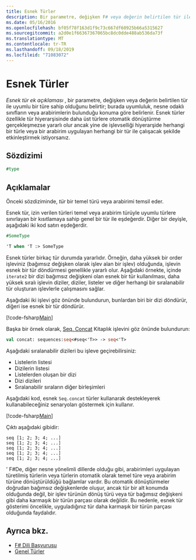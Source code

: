 ```yaml
---
title: Esnek Türler
description: Bir parametre, değişken F# veya değerin belirtilen tür ile uyumlu bir türe sahip olduğunu gösteren esnek tür ek açıklamasını nasıl kullanacağınızı öğrenin.
ms.date: 05/16/2016
ms.openlocfilehash: bf05f78f163d1f9c73c667df60925b66a5315627
ms.sourcegitcommit: a2d0e1f66367367065bc8dc0dde488ab536da73f
ms.translationtype: MT
ms.contentlocale: tr-TR
ms.lasthandoff: 09/18/2019
ms.locfileid: "71083072"
---
```

# <a name="flexible-types"></a>Esnek Türler

*Esnek tür ek açıklaması* , bir parametre, değişken veya değerin belirtilen tür ile uyumlu bir türe sahip olduğunu belirtir; burada uyumluluk, nesne odaklı sınıfların veya arabirimlerin bulunduğu konuma göre belirlenir. Esnek türler özellikle tür hiyerarşisinde daha üst türlere otomatik dönüştürme gerçekleşmezse yararlı olur ancak yine de işlevselliği hiyerarşide herhangi bir türle veya bir arabirim uygulayan herhangi bir tür ile çalışacak şekilde etkinleştirmek istiyorsanız.

## <a name="syntax"></a>Sözdizimi

```fsharp
#type
```

## <a name="remarks"></a>Açıklamalar

Önceki sözdiziminde, *tür* bir temel türü veya arabirimi temsil eder.

Esnek tür, izin verilen türleri temel veya arabirim türüyle uyumlu türlere sınırlayan bir kısıtlamaya sahip genel bir tür ile eşdeğerdir. Diğer bir deyişle, aşağıdaki iki kod satırı eşdeğerdir.

```fsharp
#SomeType

'T when 'T :> SomeType
```

Esnek türler birkaç tür durumda yararlıdır. Örneğin, daha yüksek bir order işleviniz (bağımsız değişken olarak işlev alan bir işlev) olduğunda, işlevin esnek bir tür döndürmesi genellikle yararlı olur. Aşağıdaki örnekte, içinde `iterate2` bir dizi bağımsız değişkeni olan esnek bir tür kullanılması, daha yüksek sıralı işlevin diziler, diziler, listeler ve diğer herhangi bir sıralanabilir tür oluşturan işlevlerle çalışmasını sağlar.

Aşağıdaki iki işlevi göz önünde bulundurun, bunlardan biri bir dizi döndürür, diğeri ise esnek bir tür döndürür.

[!code-fsharp[Main](~/samples/snippets/fsharp/lang-ref-2/snippet4101.fs)]

Başka bir örnek olarak, [Seq. Concat](https://msdn.microsoft.com/library/2eeb69a9-fc2f-4b7d-8dee-101fa2b00712) Kitaplık işlevini göz önünde bulundurun:

```fsharp
val concat: sequences:seq<#seq<'T>> -> seq<'T>
```

Aşağıdaki sıralanabilir dizileri bu işleve geçirebilirsiniz:

- Listelerin listesi
- Dizilerin listesi
- Listelerden oluşan bir dizi
- Dizi dizileri
- Sıralanabilir sıraların diğer birleşimleri

Aşağıdaki kod, esnek `Seq.concat` türler kullanarak destekleyerek kullanabileceğiniz senaryoları göstermek için kullanır.

[!code-fsharp[Main](~/samples/snippets/fsharp/lang-ref-2/snippet4102.fs)]

Çıktı aşağıdaki gibidir:

```console
seq [1; 2; 3; 4; ...]
seq [1; 2; 3; 4; ...]
seq [1; 2; 3; 4; ...]
seq [1; 2; 3; 4; ...]
seq [1; 2; 3; 4; ...]
```

' F#De, diğer nesne yönelimli dillerde olduğu gibi, arabirimleri uygulayan türetilmiş türlerin veya türlerin otomatik olarak temel türe veya arabirim türüne dönüştürüldüğü bağlamlar vardır. Bu otomatik dönüştürmeler doğrudan bağımsız değişkenlerde oluşur, ancak tür bir alt konumda olduğunda değil, bir işlev türünün dönüş türü veya tür bağımsız değişkeni gibi daha karmaşık bir türün parçası olarak değildir. Bu nedenle, esnek tür gösterimi öncelikle, uyguladığınız tür daha karmaşık bir türün parçası olduğunda faydalıdır.

## <a name="see-also"></a>Ayrıca bkz.

- [F# Dili Başvurusu](index.md)
- [Genel Türler](./generics/index.md)
